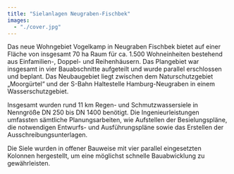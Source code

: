 ```yaml
---
title: "Sielanlagen Neugraben-Fischbek"
images:
  - "./cover.jpg"
---
```


Das neue Wohngebiet Vogelkamp in Neugraben Fischbek bietet auf einer Fläche
von insgesamt 70 ha Raum für ca. 1.500 Wohneinheiten bestehend aus
Einfamilien-, Doppel- und Reihenhäusern. Das Plangebiet war insgesamt in
vier Bauabschnitte aufgeteilt und wurde parallel erschlossen und
beplant. Das Neubaugebiet liegt zwischen dem Naturschutzgebiet
„Moorgürtel“ und der S-Bahn Haltestelle Hamburg-Neugraben in einem
Wasserschutzgebiet.

Insgesamt wurden rund 11 km Regen- und Schmutzwassersiele in Nenngröße DN 250 bis
DN 1400 benötigt. Die Ingenieurleistungen umfassten sämtliche
Planungsarbeiten, wie Aufstellen der Besielungspläne, die notwendigen
Entwurfs- und Ausführungspläne sowie das Erstellen der
Ausschreibungsunterlagen.

Die Siele wurden in offener Bauweise mit
vier parallel eingesetzten Kolonnen hergestellt, um eine möglichst
schnelle Bauabwicklung zu gewährleisten.

